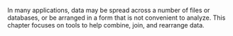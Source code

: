 In many applications, data may be spread across a number of files or databases, or be arranged in a form that is not convenient to analyze. This chapter focuses on tools to help combine, join, and rearrange data.